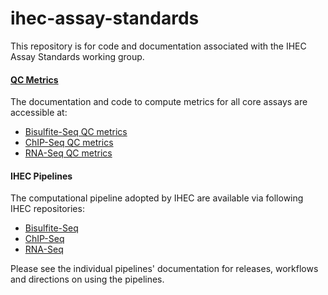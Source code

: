 ihec-assay-standards
====================

This repository is for code and documentation associated with the IHEC Assay Standards working group.

#### [QC Metrics](qc_metrics/)

The documentation and code to compute metrics for all core assays are accessible at:

* [Bisulfite-Seq QC metrics](qc_metrics/wgb-seq/)
* [ChIP-Seq QC metrics](qc_metrics/chip-seq/)
* [RNA-Seq QC metrics](qc_metrics/rna-seq/)



#### IHEC Pipelines

The computational pipeline adopted by IHEC are available via following IHEC repositories:


* [Bisulfite-Seq](https://github.com/IHEC/gemBS)
* [ChIP-Seq](https://github.com/IHEC/integrative_analysis_chip) 
* [RNA-Seq](https://github.com/IHEC/grape-nf)

Please see the individual pipelines' documentation for releases, workflows and directions on using the pipelines.

